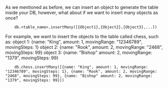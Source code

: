 As we mentioned as before, we can insert an object to generate the table inside your DB, however, what about if we want to insert many objects as once?

```shell
    db.<table_name>.insertMany([{Object1},{Object2},{Object3},...])
```

For example, we want to insert the objects to the table called chess, such as:
object 1: {name: "King", amount: 1, movingRange: "12346789", movingSteps: 1}
object 2: {name: "Rook", amount: 2, movingRange: "2468", movingSteps: 99}
object 3: {name: "Bishop" amount: 2, movingRange: "1379", movingSteps: 99}

```shell
    db.chess.insertMany([{name: "King", amount: 1, movingRange: "12346789", movingSteps: 1}, {name: "Rook", amount: 2, movingRange: "2468", movingSteps: 99}, {name: "Bishop" amount: 2, movingRange: "1379", movingSteps: 99}])
```